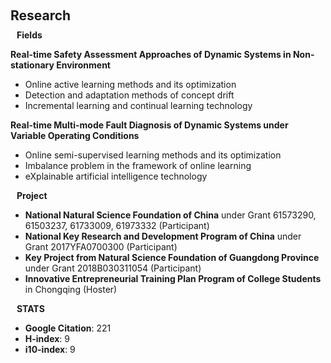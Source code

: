 
<h1 id="research"></h1>

<h2 style="margin: 60px 0px 10px;">Research</h2>

<h4 style="margin:0 10px 0;">Fields</h4>

<strong>Real-time Safety Assessment Approaches of Dynamic Systems in Non-stationary Environment</strong>
* Online active learning methods and its optimization
* Detection and adaptation methods of concept drift
* Incremental learning and continual learning technology

<strong> Real-time Multi-mode Fault Diagnosis of Dynamic Systems under Variable Operating Conditions</strong> 
* Online semi-supervised learning methods and its optimization
* Imbalance problem in the framework of online learning
* eXplainable artificial intelligence technology

<h4 style="margin:0 10px 0;">Project</h4>

* **National Natural Science Foundation of China** under Grant 61573290, 61503237, 61733009, 61973332 (Participant) 
* **National Key Research and Development Program of China** under Grant 2017YFA0700300 (Participant)
* **Key Project from Natural Science Foundation of Guangdong Province** under Grant 2018B030311054 (Participant) 
* **Innovative Entrepreneurial Training Plan Program of College Students** in Chongqing (Hoster)

<h4 style="margin:0 10px 0;">STATS</h4>

* **Google Citation**: 221
* **H-index**: 9
* **i10-index**: 9
